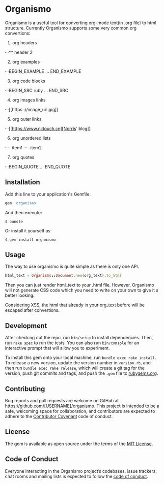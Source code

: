# Organismo

Organismo is a useful tool for converting org-mode text(in .org file) to html structure.
Currently Organismo supports some very common org convertions:

1. org headers

···** header 2

2. org examples

···BEGIN_EXAMPLE ... END_EXAMPLE

3. org code blocks

···BEGIN_SRC ruby ... END_SRC

4. org images links

···[[https:://image_url.jpg]]

5. org outer links

···[[https://www.niltouch.cn][Norris' blog]]

6. org unordered lists

···\- item1
···\- item2

7. org quotes

···BEGIN_QUOTE ... END_QUOTE

## Installation

Add this line to your application's Gemfile:

```ruby
gem 'organismo'
```

And then execute:

    $ bundle

Or install it yourself as:

    $ gem install organismo

## Usage

The way to use organismo is quite simple as there is only one API.

``` ruby
html_text = Organismo::Document.new(org_text).to_html
```

Then you can just render html_text to your .html file. 
However, Organismo will not generate CSS code which you need to write on your own to give it a better looking.

Considering XSS, the html that already in your org_text before will be escaped after convertions.

## Development

After checking out the repo, run `bin/setup` to install dependencies. Then, run `rake spec` to run the tests. You can also run `bin/console` for an interactive prompt that will allow you to experiment.

To install this gem onto your local machine, run `bundle exec rake install`. To release a new version, update the version number in `version.rb`, and then run `bundle exec rake release`, which will create a git tag for the version, push git commits and tags, and push the `.gem` file to [rubygems.org](https://rubygems.org).

## Contributing

Bug reports and pull requests are welcome on GitHub at https://github.com/[USERNAME]/organismo. This project is intended to be a safe, welcoming space for collaboration, and contributors are expected to adhere to the [Contributor Covenant](http://contributor-covenant.org) code of conduct.

## License

The gem is available as open source under the terms of the [MIT License](https://opensource.org/licenses/MIT).

## Code of Conduct

Everyone interacting in the Organismo project’s codebases, issue trackers, chat rooms and mailing lists is expected to follow the [code of conduct](https://github.com/[USERNAME]/organismo/blob/master/CODE_OF_CONDUCT.md).
